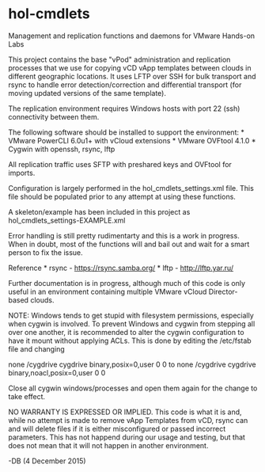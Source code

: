# hol-cmdlets
Management and replication functions and daemons for VMware Hands-on Labs

This project contains the base "vPod" administration and replication processes 
that we use for copying vCD vApp templates between clouds in different geographic locations. It uses LFTP over SSH for bulk transport and rsync to handle error 
detection/correction and differential transport (for moving updated versions of 
the same template).

The replication environment requires Windows hosts with port 22 (ssh) connectivity between them.
 
The following software should be installed to support the environment:
	* VMware PowerCLI 6.0u1+ with vCloud extensions
	* VMware OVFtool 4.1.0
	* Cygwin with openssh, rsync, lftp

All replication traffic uses SFTP with preshared keys and OVFtool for imports.

Configuration is largely performed in the hol_cmdlets_settings.xml file.
This file should be populated prior to any attempt at using these functions.

A skeleton/example has been included in this project as hol_cmdlets_settings-EXAMPLE.xml

Error handling is still pretty rudimentarty and this is a work in progress. 
When in doubt, most of the functions will and bail out and wait for a smart 
person to fix the issue.

Reference
	* rsync - https://rsync.samba.org/
	* lftp - http://lftp.yar.ru/

Further documentation is in progress, although much of this code is only useful in an environment containing multiple VMware vCloud Director-based clouds.

NOTE: Windows tends to get stupid with filesystem permissions, especially when cygwin is involved. To prevent Windows and cygwin from stepping all over one another, it is recommended to alter the cygwin configuration to have it mount without applying ACLs. This is done by editing the /etc/fstab file and changing

none /cygdrive cygdrive binary,posix=0,user 0 0
to
none /cygdrive cygdrive binary,noacl,posix=0,user 0 0

Close all cygwin windows/processes and open them again for the change to take effect.

NO WARRANTY IS EXPRESSED OR IMPLIED. This code is what it is and, while no attempt is made to remove vApp Templates from vCD, rsync can and will delete files if it is either misconfigured or passed incorrect parameters. This has not happend during our usage and testing, but that does not mean that it will not happen in another environment. 

-DB (4 December 2015)
